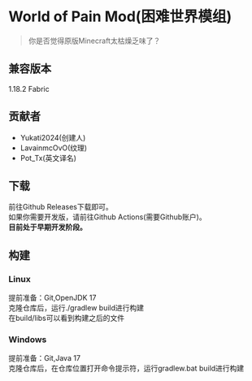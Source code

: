 # World of Pain Mod(困难世界模组)  
> 你是否觉得原版Minecraft太枯燥乏味了？  
## 兼容版本  
1.18.2 Fabric  
## 贡献者  
 - Yukati2024(创建人)  
 - LavainmcOvO(纹理)  
 - Pot_Tx(英文译名)  
## 下载  
前往Github Releases下载即可。  
如果你需要开发版，请前往Github Actions(需要Github账户)。  
**目前处于早期开发阶段。**  
## 构建  
### Linux  
提前准备：Git,OpenJDK 17  
克隆仓库后，运行./gradlew build进行构建  
在build/libs可以看到构建之后的文件  
### Windows  
提前准备：Git,Java 17  
克隆仓库后，在仓库位置打开命令提示符，运行gradlew.bat build进行构建  